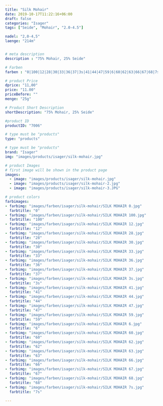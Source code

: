 ```yaml
---
title: "Silk Mohair"
date: 2019-10-17T11:22:16+06:00
draft: false
categories: "Isager"
tags: ["Seide", "Mohair", "2.0-4.5"]

nadel: "2,0-4,5" 
laenge: "214m"	


# meta description
description : "75% Mohair, 25% Seide"

# Farben
farben : "0|100|12|28|30|33|36|37|3s|41|44|47|59|6|60|62|63|66|67|68|7s"

# product Price
dprice: "11,00"
price: "11.00"
priceBefore: ""
menge: "25g"

# Product Short Description
shortDescription: "75% Mohair, 25% Seide"

#product ID
productID: "7006"

# type must be "products"
type: "products"

# type must be "products"
brand: "Isager"
img: "images/products/isager/silk-mohair.jpg"   

# product Images
# first image will be shown in the product page
images:
  - image: "images/products/isager/silk-mohair.jpg"
  - image: "images/products/isager/silk-mohair-2.jpg"
  - image: "images/products/isager/silk-mohair-3.JPG"

# product colors
farbimages:
- farbimg: "images/farben/isager/silk-mohair/SILK MOHAIR 0.jpg"	
  farbtitle: "0"
- farbimg: "images/farben/isager/silk-mohair/SILK MOHAIR 100.jpg"	
  farbtitle: "100"
- farbimg: "images/farben/isager/silk-mohair/SILK MOHAIR 12.jpg"	
  farbtitle: "12"
- farbimg: "images/farben/isager/silk-mohair/SILK MOHAIR 28.jpg"	
  farbtitle: "28"
- farbimg: "images/farben/isager/silk-mohair/SILK MOHAIR 30.jpg"	
  farbtitle: "30"
- farbimg: "images/farben/isager/silk-mohair/SILK MOHAIR 33.jpg"	
  farbtitle: "33"
- farbimg: "images/farben/isager/silk-mohair/SILK MOHAIR 36.jpg"	
  farbtitle: "36"
- farbimg: "images/farben/isager/silk-mohair/SILK MOHAIR 37.jpg"	
  farbtitle: "37"
- farbimg: "images/farben/isager/silk-mohair/SILK MOHAIR 3s.jpg"	
  farbtitle: "3s"
- farbimg: "images/farben/isager/silk-mohair/SILK MOHAIR 41.jpg"	
  farbtitle: "41"
- farbimg: "images/farben/isager/silk-mohair/SILK MOHAIR 44.jpg"	
  farbtitle: "44"
- farbimg: "images/farben/isager/silk-mohair/SILK MOHAIR 47.jpg"	
  farbtitle: "47"
- farbimg: "images/farben/isager/silk-mohair/SILK MOHAIR 59.jpg"	
  farbtitle: "59"
- farbimg: "images/farben/isager/silk-mohair/SILK MOHAIR 6.jpg"	
  farbtitle: "6"
- farbimg: "images/farben/isager/silk-mohair/SILK MOHAIR 60.jpg"	
  farbtitle: "60"
- farbimg: "images/farben/isager/silk-mohair/SILK MOHAIR 62.jpg"	
  farbtitle: "62"
- farbimg: "images/farben/isager/silk-mohair/SILK MOHAIR 63.jpg"	
  farbtitle: "63"
- farbimg: "images/farben/isager/silk-mohair/SILK MOHAIR 66.jpg"	
  farbtitle: "66"
- farbimg: "images/farben/isager/silk-mohair/SILK MOHAIR 67.jpg"	
  farbtitle: "67"
- farbimg: "images/farben/isager/silk-mohair/SILK MOHAIR 68.jpg"	
  farbtitle: "68"
- farbimg: "images/farben/isager/silk-mohair/SILK MOHAIR 7s.jpg"	
  farbtitle: "7s"

---
```



